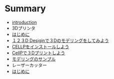 # Summary

* [introduction](README.md)
* 3Dプリンタ
* [はじめに](chapter1.md)
* [１２３D Desiginで３Dのモデリングをしてみよう](chapter2.md)
* [CELLPをインストールしよう](chapter3.md)
* [CellPで３Dプリントしよう](chapter4.md)
* [モデリングのサンプル](chapter5.md)
* レーザーカッター
* [はじめに](article1.md)

